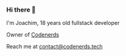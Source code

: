 ### Hi there 👋

I'm Joachim, 18 years old fullstack developer

Owner of [Codenerds](https://codenerds.tech/)

Reach me at contact@codenerds.tech
